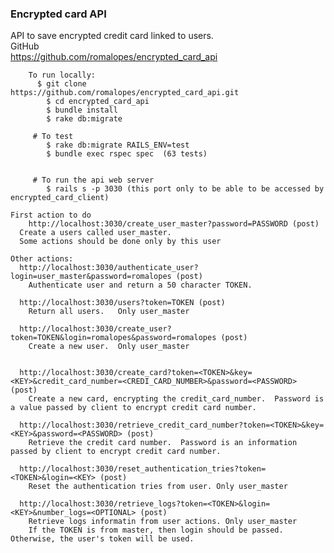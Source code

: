 ### Encrypted card API
API to save encrypted credit card linked to users.<br>
		GitHub<br>
		  https://github.com/romalopes/encrypted_card_api<br>


		To run locally:
		  $ git clone   https://github.com/romalopes/encrypted_card_api.git
			$ cd encrypted_card_api
			$ bundle install
			$ rake db:migrate

		 # To test
		  	$ rake db:migrate RAILS_ENV=test
		  	$ bundle exec rspec spec  (63 tests)


		 # To run the api web server
		  	$ rails s -p 3030 (this port only to be able to be accessed by encrypted_card_client)

  	First action to do
		http://localhost:3030/create_user_master?password=PASSWORD (post)
      Create a users called user_master.
      Some actions should be done only by this user

    Other actions:
      http://localhost:3030/authenticate_user?login=user_master&password=romalopes (post)
        Authenticate user and return a 50 character TOKEN.

      http://localhost:3030/users?token=TOKEN (post)
        Return all users.   Only user_master

      http://localhost:3030/create_user?token=TOKEN&login=romalopes&password=romalopes (post)
        Create a new user.  Only user_master


      http://localhost:3030/create_card?token=<TOKEN>&key=<KEY>&credit_card_number=<CREDI_CARD_NUMBER>&password=<PASSWORD> (post)
        Create a new card, encrypting the credit_card_number.  Password is a value passed by client to encrypt credit card number.

      http://localhost:3030/retrieve_credit_card_number?token=<TOKEN>&key=<KEY>&password=<PASSWORD> (post)
        Retrieve the credit card number.  Password is an information passed by client to encrypt credit card number.

      http://localhost:3030/reset_authentication_tries?token=<TOKEN>&login=<KEY> (post)
        Reset the authentication tries from user. Only user_master

      http://localhost:3030/retrieve_logs?token=<TOKEN>&login=<KEY>&number_logs=<OPTIONAL> (post)
        Retrieve logs informatin from user actions. Only user_master  
        If the TOKEN is from master, then login should be passed.  Otherwise, the user's token will be used.